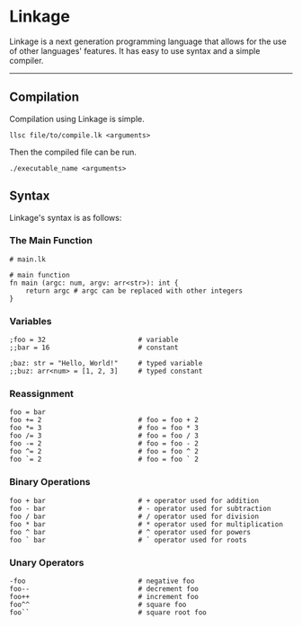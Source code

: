 # Linkage

Linkage is a next generation programming language that allows for the use of other languages' features.
It has easy to use syntax and a simple compiler.

---

## Compilation

Compilation using Linkage is simple.

```console
llsc file/to/compile.lk <arguments>
```

Then the compiled file can be run.

```console
./executable_name <arguments>
```

## Syntax

Linkage's syntax is as follows:

### The Main Function

```
# main.lk

# main function
fn main (argc: num, argv: arr<str>): int {
    return argc # argc can be replaced with other integers
}
```

### Variables

```
;foo = 32                       # variable
;;bar = 16                      # constant

;baz: str = "Hello, World!"     # typed variable
;;buz: arr<num> = [1, 2, 3]     # typed constant
```

### Reassignment

```
foo = bar
foo += 2                        # foo = foo + 2
foo *= 3                        # foo = foo * 3
foo /= 3                        # foo = foo / 3
foo -= 2                        # foo = foo - 2
foo ^= 2                        # foo = foo ^ 2
foo `= 2                        # foo = foo ` 2
```

### Binary Operations

```
foo + bar                       # + operator used for addition
foo - bar                       # - operator used for subtraction
foo / bar                       # / operator used for division
foo * bar                       # * operator used for multiplication
foo ^ bar                       # ^ operator used for powers
foo ` bar                       # ` operator used for roots
```

### Unary Operators

```
-foo                            # negative foo
foo--                           # decrement foo
foo++                           # increment foo
foo^^                           # square foo
foo``                           # square root foo
```
